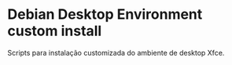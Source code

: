 # Debian Desktop Environment custom install
Scripts para instalação customizada do ambiente de desktop Xfce.
